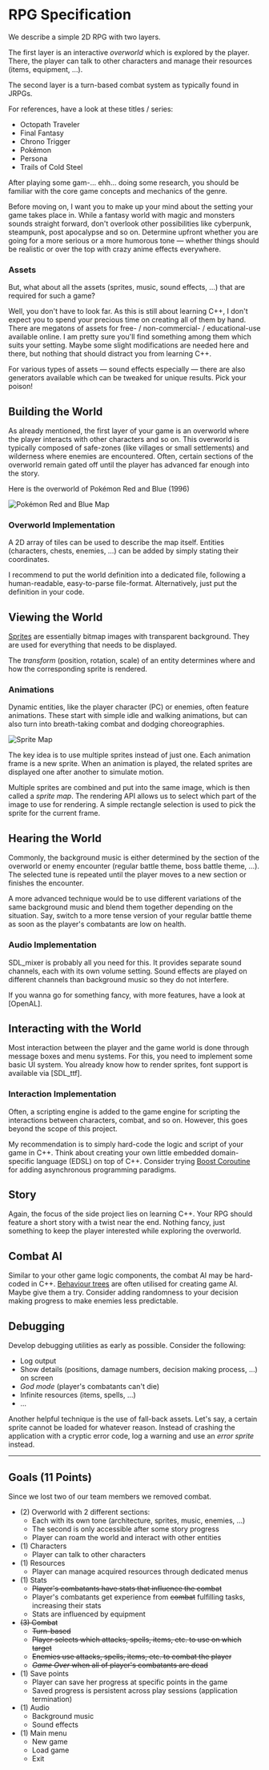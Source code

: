 # RPG Specification

We describe a simple 2D RPG with two layers.

The first layer is an interactive *overworld* which is explored by the player.
There, the player can talk to other characters and manage their resources (items, equipment, …).

The second layer is a turn-based combat system as typically found in JRPGs.

For references, have a look at these titles / series:

- Octopath Traveler
- Final Fantasy
- Chrono Trigger
- Pokémon
- Persona
- Trails of Cold Steel

After playing some gam-… ehh… doing some research, you should be familiar with the core game concepts and mechanics of the genre.

Before moving on, I want you to make up your mind about the setting your game takes place in.
While a fantasy world with magic and monsters sounds straight forward, don't overlook other possibilities like cyberpunk, steampunk, post apocalypse and so on.
Determine upfront whether you are going for a more serious or a more humorous tone — whether things should be realistic or over the top with crazy anime effects everywhere.

### Assets

But, what about all the assets (sprites, music, sound effects, …) that are required for such a game?

Well, you don't have to look far.
As this is still about learning C++, I don't expect you to spend your precious time on creating all of them by hand.
There are megatons of assets for free- / non-commercial- / educational-use available online.
I am pretty sure you'll find something among them which suits your setting.
Maybe some slight modifications are needed here and there, but nothing that should distract you from learning C++.

For various types of assets — sound effects especially — there are also generators available which can be tweaked for unique results.
Pick your poison!

## Building the World

As already mentioned, the first layer of your game is an overworld where the player interacts with other characters and so on.
This overworld is typically composed of safe-zones (like villages or small settlements) and wilderness where enemies are encountered.
Often, certain sections of the overworld remain gated off until the player has advanced far enough into the story.

Here is the overworld of Pokémon Red and Blue (1996)

![Pokémon Red and Blue Map](images/pokemon_map.png)

### Overworld Implementation

A 2D array of tiles can be used to describe the map itself.
Entities (characters, chests, enemies, …) can be added by simply stating their coordinates.

I recommend to put the world definition into a dedicated file, following a human-readable, easy-to-parse file-format.
Alternatively, just put the definition in your code.

## Viewing the World

[Sprites](https://en.wikipedia.org/wiki/Sprite_(computer_graphics)) are essentially bitmap images with transparent background.
They are used for everything that needs to be displayed.

The *transform* (position, rotation, scale) of an entity determines where and how the corresponding sprite is rendered.

### Animations

Dynamic entities, like the player character (PC) or enemies, often feature animations.
These start with simple idle and walking animations, but can also turn into breath-taking combat and dodging choreographies.

![Sprite Map](images/sprite_map.png)

The key idea is to use multiple sprites instead of just one.
Each animation frame is a new sprite.
When an animation is played, the related sprites are displayed one after another to simulate motion.

Multiple sprites are combined and put into the same image, which is then called a *sprite map*.
The rendering API allows us to select which part of the image to use for rendering.
A simple rectangle selection is used to pick the sprite for the current frame.

## Hearing the World

Commonly, the background music is either determined by the section of the overworld or enemy encounter (regular battle theme, boss battle theme, …).
The selected tune is repeated until the player moves to a new section or finishes the encounter.

A more advanced technique would be to use different variations of the same background music and blend them together depending on the situation. Say, switch to a more tense version of your regular battle theme as soon as the player's combatants are low on health.

### Audio Implementation

SDL_mixer is probably all you need for this.
It provides separate sound channels, each with its own volume setting.
Sound effects are played on different channels than background music so they do not interfere.

If you wanna go for something fancy, with more features, have a look at [OpenAL].

## Interacting with the World

Most interaction between the player and the game world is done through message boxes and menu systems.
For this, you need to implement some basic UI system.
You already know how to render sprites, font support is available via [SDL_ttf].

### Interaction Implementation

Often, a scripting engine is added to the game engine for scripting the interactions between characters, combat, and so on.
However, this goes beyond the scope of this project.

My recommendation is to simply hard-code the logic and script of your game in C++.
Think about creating your own little embedded domain-specific language (EDSL) on top of C++.
Consider trying [Boost Coroutine](https://theboostcpplibraries.com/boost.coroutine) for adding asynchronous programming paradigms.

## Story

Again, the focus of the side project lies on learning C++.
Your RPG should feature a short story with a twist near the end.
Nothing fancy, just something to keep the player interested while exploring the overworld.

## Combat AI

Similar to your other game logic components, the combat AI may be hard-coded in C++.
[Behaviour trees](https://en.wikipedia.org/wiki/Behavior_tree_(artificial_intelligence,_robotics_and_control)) are often utilised for creating game AI.
Maybe give them a try.
Consider adding randomness to your decision making progress to make enemies less predictable.

## Debugging

Develop debugging utilities as early as possible.
Consider the following:

- Log output
- Show details (positions, damage numbers, decision making process, …) on screen
- *God mode* (player's combatants can't die)
- Infinite resources (items, spells, …)
- …

Another helpful technique is the use of fall-back assets.
Let's say, a certain sprite cannot be loaded for whatever reason.
Instead of crashing the application with a cryptic error code, log a warning and use an *error sprite* instead.

---

## Goals (11 Points)

Since we lost two of our team members we removed combat.

- (2) Overworld with 2 different sections:
  - Each with its own tone (architecture, sprites, music, enemies, …)
  - The second is only accessible after some story progress
  - Player can roam the world and interact with other entities
- (1) Characters
  - Player can talk to other characters
- (1) Resources
  - Player can manage acquired resources through dedicated menus
- (1) Stats
  - ~~Player's combatants have stats that influence the combat~~
  - Player's combatants get experience from ~~combat~~ fulfilling tasks, increasing their stats
  - Stats are influenced by equipment
- ~~(3) Combat~~
  - ~~Turn-based~~
  - ~~Player selects which attacks, spells, items, etc. to use on which target~~
  - ~~Enemies use attacks, spells, items, etc. to combat the player~~
  - ~~*Game Over* when all of player's combatants are dead~~
- (1) Save points
  - Player can save her progress at specific points in the game
  - Saved progress is persistent across play sessions (application termination)
- (1) Audio
  - Background music
  - Sound effects
- (1) Main menu
  - New game
  - Load game
  - Exit
